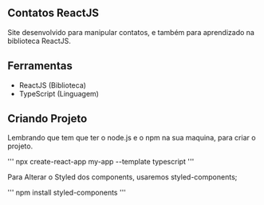 
## Contatos ReactJS

Site desenvolvido para manipular contatos, e também para aprendizado na biblioteca ReactJS.

## Ferramentas

* ReactJS (Biblioteca)
* TypeScript (Linguagem)

## Criando Projeto
Lembrando que tem que ter o node.js e o npm na sua maquina, para criar o projeto.

''' 
npx create-react-app my-app --template typescript
'''

Para Alterar o Styled dos components, usaremos styled-components;

'''
npm install styled-components
'''

